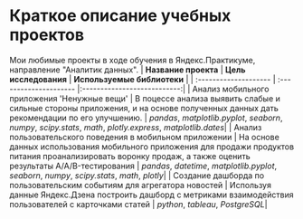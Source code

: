 # Краткое описание учебных проектов
Мои любимые проекты в ходе обучения в Яндекс.Практикуме, направление "Аналитик данных".
| **Название проекта**        | **Цель исследования**                 | **Используемые библиотеки**  |
| :--------------------  | :---------------------  |:---------------------------:|
| Анализ мобильного приложения 'Ненужные вещи' | В поцессе анализа выявить слабые и сильные стороны приложения, и на основе полученных данных дать рекомендации по его улучшению. | *pandas*, *matplotlib.pyplot*, *seaborn*, *numpy*, *scipy.stats*, *math*, *plotly.express*, *matplotlib.dates*|
| Анализ пользовательского поведения в мобильном приложении | На основе данных использования мобильного приложения для продажи продуктов питания проанализировать воронку продаж, а также оценить результаты A/A/B-тестирования | *pandas*, *datetime*, *matplotlib.pyplot*, *seaborn*, *numpy*, *scipy.stats*, *math*, *plotly*|
| Создание дашборда по пользовательским событиям для агрегатора новостей | Используя данные Яндекс.Дзена построить дашборд с метриками взаимодействия пользователей с карточками статей | *python*, *tableau*, *PostgreSQL*|
